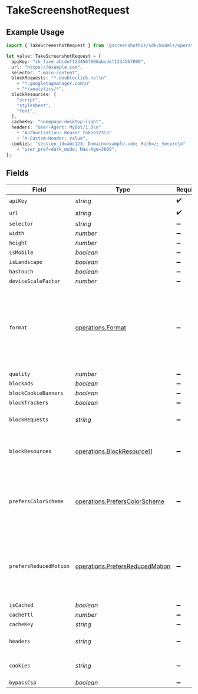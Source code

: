 # TakeScreenshotRequest

## Example Usage

```typescript
import { TakeScreenshotRequest } from "@screenshothis/sdk/models/operations";

let value: TakeScreenshotRequest = {
  apiKey: "sk_live_abcdef1234567890abcdef1234567890",
  url: "https://example.com",
  selector: ".main-content",
  blockRequests: "*.doubleclick.net\n"
    + "*.googletagmanager.com\n"
    + "*/analytics/*",
  blockResources: [
    "script",
    "stylesheet",
    "font",
  ],
  cacheKey: "homepage-desktop-light",
  headers: "User-Agent: MyBot/1.0\n"
    + "Authorization: Bearer token123\n"
    + "X-Custom-Header: value",
  cookies: "session_id=abc123; Domain=example.com; Path=/; Secure\n"
    + "user_pref=dark_mode; Max-Age=3600",
};
```

## Fields

| Field                                                                                                             | Type                                                                                                              | Required                                                                                                          | Description                                                                                                       | Example                                                                                                           |
| ----------------------------------------------------------------------------------------------------------------- | ----------------------------------------------------------------------------------------------------------------- | ----------------------------------------------------------------------------------------------------------------- | ----------------------------------------------------------------------------------------------------------------- | ----------------------------------------------------------------------------------------------------------------- |
| `apiKey`                                                                                                          | *string*                                                                                                          | :heavy_check_mark:                                                                                                | N/A                                                                                                               | sk_live_abcdef1234567890abcdef1234567890                                                                          |
| `url`                                                                                                             | *string*                                                                                                          | :heavy_check_mark:                                                                                                | N/A                                                                                                               | https://example.com                                                                                               |
| `selector`                                                                                                        | *string*                                                                                                          | :heavy_minus_sign:                                                                                                | N/A                                                                                                               | .main-content                                                                                                     |
| `width`                                                                                                           | *number*                                                                                                          | :heavy_minus_sign:                                                                                                | N/A                                                                                                               | 1920                                                                                                              |
| `height`                                                                                                          | *number*                                                                                                          | :heavy_minus_sign:                                                                                                | N/A                                                                                                               | 1080                                                                                                              |
| `isMobile`                                                                                                        | *boolean*                                                                                                         | :heavy_minus_sign:                                                                                                | N/A                                                                                                               | false                                                                                                             |
| `isLandscape`                                                                                                     | *boolean*                                                                                                         | :heavy_minus_sign:                                                                                                | N/A                                                                                                               | false                                                                                                             |
| `hasTouch`                                                                                                        | *boolean*                                                                                                         | :heavy_minus_sign:                                                                                                | N/A                                                                                                               | false                                                                                                             |
| `deviceScaleFactor`                                                                                               | *number*                                                                                                          | :heavy_minus_sign:                                                                                                | N/A                                                                                                               | 1                                                                                                                 |
| `format`                                                                                                          | [operations.Format](../../models/operations/format.md)                                                            | :heavy_minus_sign:                                                                                                | Output image format. JPEG offers smaller file sizes, PNG supports transparency, WebP provides modern compression. | jpeg                                                                                                              |
| `quality`                                                                                                         | *number*                                                                                                          | :heavy_minus_sign:                                                                                                | N/A                                                                                                               | 80                                                                                                                |
| `blockAds`                                                                                                        | *boolean*                                                                                                         | :heavy_minus_sign:                                                                                                | N/A                                                                                                               | false                                                                                                             |
| `blockCookieBanners`                                                                                              | *boolean*                                                                                                         | :heavy_minus_sign:                                                                                                | N/A                                                                                                               | false                                                                                                             |
| `blockTrackers`                                                                                                   | *boolean*                                                                                                         | :heavy_minus_sign:                                                                                                | N/A                                                                                                               | false                                                                                                             |
| `blockRequests`                                                                                                   | *string*                                                                                                          | :heavy_minus_sign:                                                                                                | N/A                                                                                                               | *.doubleclick.net<br/>*.googletagmanager.com<br/>*/analytics/*                                                    |
| `blockResources`                                                                                                  | [operations.BlockResource](../../models/operations/blockresource.md)[]                                            | :heavy_minus_sign:                                                                                                | N/A                                                                                                               | [<br/>"script",<br/>"stylesheet",<br/>"font"<br/>]                                                                |
| `prefersColorScheme`                                                                                              | [operations.PrefersColorScheme](../../models/operations/preferscolorscheme.md)                                    | :heavy_minus_sign:                                                                                                | Set the preferred color scheme for websites that support dark/light mode theming                                  | light                                                                                                             |
| `prefersReducedMotion`                                                                                            | [operations.PrefersReducedMotion](../../models/operations/prefersreducedmotion.md)                                | :heavy_minus_sign:                                                                                                | Accessibility setting to reduce animations and transitions for motion-sensitive users                             | no-preference                                                                                                     |
| `isCached`                                                                                                        | *boolean*                                                                                                         | :heavy_minus_sign:                                                                                                | N/A                                                                                                               | false                                                                                                             |
| `cacheTtl`                                                                                                        | *number*                                                                                                          | :heavy_minus_sign:                                                                                                | N/A                                                                                                               | 3600                                                                                                              |
| `cacheKey`                                                                                                        | *string*                                                                                                          | :heavy_minus_sign:                                                                                                | N/A                                                                                                               | homepage-desktop-light                                                                                            |
| `headers`                                                                                                         | *string*                                                                                                          | :heavy_minus_sign:                                                                                                | N/A                                                                                                               | User-Agent: MyBot/1.0<br/>Authorization: Bearer token123<br/>X-Custom-Header: value                               |
| `cookies`                                                                                                         | *string*                                                                                                          | :heavy_minus_sign:                                                                                                | N/A                                                                                                               | session_id=abc123; Domain=example.com; Path=/; Secure<br/>user_pref=dark_mode; Max-Age=3600                       |
| `bypassCsp`                                                                                                       | *boolean*                                                                                                         | :heavy_minus_sign:                                                                                                | N/A                                                                                                               | false                                                                                                             |